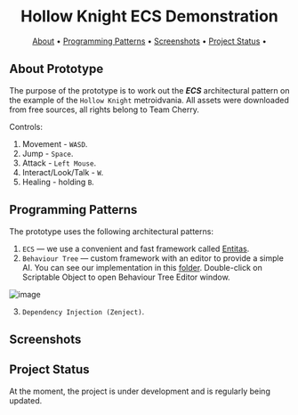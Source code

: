 <div align="center">

<h1>Hollow Knight ECS Demonstration</h1>

[About](#about-prototype)                     •
[Programming Patterns](#programming-patterns)    •
[Screenshots](#screenshots)                      •
[Project Status](#project-status)                •

</div>

## About Prototype

The purpose of the prototype is to work out the ***ECS*** architectural pattern on the example of the ```Hollow Knight``` metroidvania. All assets were downloaded from free sources, all rights belong to Team Cherry.

Controls:
1) Movement - ```WASD```.
2) Jump - ```Space```.
3) Attack - ```Left Mouse```.
4) Interact/Look/Talk - ```W```.
5) Healing - holding ```B```.

## Programming Patterns

The prototype uses the following architectural patterns:
1. ```ECS``` — we use a convenient and fast framework called [Entitas](https://github.com/sschmid/Entitas).
2. ```Behaviour Tree``` — custom framework with an editor to provide a simple AI. You can see our implementation in this [folder](https://github.com/DenisKozarezov/Demo-Hollow-Knight-ECS/tree/Entitas/Packages/com.korolev.uilityai-package). Double-click on Scriptable Object to open Behaviour Tree Editor window.

![image](https://user-images.githubusercontent.com/52127090/219005898-8337459d-ac26-41da-8dd7-cdb451584908.png)

3. ```Dependency Injection (Zenject)```.

## Screenshots

## Project Status

At the moment, the project is under development and is regularly being updated.
